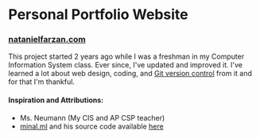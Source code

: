 # Personal Portfolio Website

### [natanielfarzan.com](https://natanielfarzan.com)

This project started 2 years ago while I was a freshman in my Computer Information System class. Ever since, I've updated and improved it. I've learned a lot about web design, coding, and [Git version control](https://git-scm.com/) from it and for that I'm thankful.

#### Inspiration and Attributions:
- Ms. Neumann  (My CIS and AP CSP teacher)
- [minal.ml](https://minar.ml/) and his source code available [here](https://github.com/m-i-n-a-r/sparky-portfolio)
